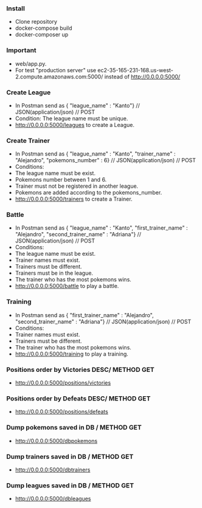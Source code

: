 ### Install
- Clone repository
- docker-compose build
- docker-composer up

### Important
- web/app.py.
- For test "production server" use ec2-35-165-231-168.us-west-2.compute.amazonaws.com:5000/ instead of http://0.0.0.0:5000/

### Create League
- In Postman send as { "league_name" : "Kanto"} // JSON(application/json) // POST
- Condition: The league name must be unique.
- http://0.0.0.0:5000/leagues to create a League.

### Create Trainer
- In Postman send as { "league_name" : "Kanto", "trainer_name" : "Alejandro", "pokemons_number" : 6} // JSON(application/json) // POST
- Conditions: 
- The league name must be exist.
- Pokemons number between 1 and 6.
- Trainer must not be registered in another league.
- Pokemons are added according to the pokemons_number.
- http://0.0.0.0:5000/trainers to create a Trainer.

### Battle
- In Postman send as { "league_name" : "Kanto", "first_trainer_name" : "Alejandro", "second_trainer_name" : "Adriana"} // JSON(application/json) // POST
- Conditions:
- The league name must be exist.
- Trainer names must exist.
- Trainers must be different.
- Trainers must be in the league.
- The trainer who has the most pokemons wins.
- http://0.0.0.0:5000/battle to play a battle.

### Training
- In Postman send as { "first_trainer_name" : "Alejandro", "second_trainer_name" : "Adriana"} // JSON(application/json) // POST
- Conditions:
- Trainer names must exist.
- Trainers must be different.
- The trainer who has the most pokemons wins.
- http://0.0.0.0:5000/training to play a training.

### Positions order by Victories DESC/ METHOD GET
- http://0.0.0.0:5000/positions/victories

### Positions order by Defeats DESC/ METHOD GET
- http://0.0.0.0:5000/positions/defeats

### Dump pokemons saved in DB / METHOD GET
- http://0.0.0.0:5000/dbpokemons

### Dump trainers saved in DB / METHOD GET
- http://0.0.0.0:5000/dbtrainers

### Dump leagues saved in DB / METHOD GET
- http://0.0.0.0:5000/dbleagues
